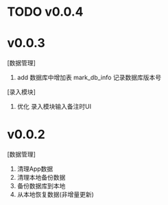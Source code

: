 # TODO v0.0.4


# v0.0.3

[数据管理]

1. add 数据库中增加表 mark_db_info 记录数据库版本号

[录入模块]

1. 优化 录入模块输入备注时UI

# v0.0.2

[数据管理]

1. 清理App数据
2. 清理本地备份数据
3. 备份数据库到本地
4. 从本地恢复数据(非增量更新)
